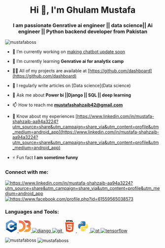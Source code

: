 <h1 align="center">Hi 👋, I'm Ghulam Mustafa</h1>
<h3 align="center">I am passionate Genrative ai engineer || data science|| Ai engineer || Python backend developer from Pakistan</h3>

<p align="left"> <img src="https://komarev.com/ghpvc/?username=mustafaboss&label=Profile%20views&color=0e75b6&style=flat" alt="mustafaboss" /> </p>

- 🔭 I’m currently working on [making chatbot update soon](https://github.com/mustafaboss/final.project/tree/main)

- 🌱 I’m currently learning **Genrative ai for analytix camp**

- 👨‍💻 All of my projects are available at [https://github.com/dashboard](https://github.com/dashboard)

- 📝 I regularly write articles on [Data science](Data science)

- 💬 Ask me about **Power bi ||Django || SQL || deep learning**

- 📫 How to reach me **mustafashahzaib42@gmail.com**

- 📄 Know about my experiences [https://www.linkedin.com/in/mustafa-shahzaib-aa94a3224?utm_source=share&utm_campaign=share_via&utm_content=profile&utm_medium=android_app](https://www.linkedin.com/in/mustafa-shahzaib-aa94a3224?utm_source=share&utm_campaign=share_via&utm_content=profile&utm_medium=android_app)

- ⚡ Fun fact **I am sometime funny**

<h3 align="left">Connect with me:</h3>
<p align="left">
<a href="https://linkedin.com/in/https://www.linkedin.com/in/mustafa-shahzaib-aa94a3224?utm_source=share&utm_campaign=share_via&utm_content=profile&utm_medium=android_app" target="blank"><img align="center" src="https://raw.githubusercontent.com/rahuldkjain/github-profile-readme-generator/master/src/images/icons/Social/linked-in-alt.svg" alt="https://www.linkedin.com/in/mustafa-shahzaib-aa94a3224?utm_source=share&utm_campaign=share_via&utm_content=profile&utm_medium=android_app" height="30" width="40" /></a>
<a href="https://fb.com/https://www.facebook.com/profile.php?id=61559565038573" target="blank"><img align="center" src="https://raw.githubusercontent.com/rahuldkjain/github-profile-readme-generator/master/src/images/icons/Social/facebook.svg" alt="https://www.facebook.com/profile.php?id=61559565038573" height="30" width="40" /></a>
</p>

<h3 align="left">Languages and Tools:</h3>
<p align="left"> <a href="https://www.w3schools.com/cpp/" target="_blank" rel="noreferrer"> <img src="https://raw.githubusercontent.com/devicons/devicon/master/icons/cplusplus/cplusplus-original.svg" alt="cplusplus" width="40" height="40"/> </a> <a href="https://d3js.org/" target="_blank" rel="noreferrer"> <img src="https://raw.githubusercontent.com/devicons/devicon/master/icons/d3js/d3js-original.svg" alt="d3js" width="40" height="40"/> </a> <a href="https://www.djangoproject.com/" target="_blank" rel="noreferrer"> <img src="https://cdn.worldvectorlogo.com/logos/django.svg" alt="django" width="40" height="40"/> </a> <a href="https://git-scm.com/" target="_blank" rel="noreferrer"> <img src="https://www.vectorlogo.zone/logos/git-scm/git-scm-icon.svg" alt="git" width="40" height="40"/> </a> <a href="https://www.w3.org/html/" target="_blank" rel="noreferrer"> <img src="https://raw.githubusercontent.com/devicons/devicon/master/icons/html5/html5-original-wordmark.svg" alt="html5" width="40" height="40"/> </a> <a href="https://www.python.org" target="_blank" rel="noreferrer"> <img src="https://raw.githubusercontent.com/devicons/devicon/master/icons/python/python-original.svg" alt="python" width="40" height="40"/> </a> <a href="https://www.qt.io/" target="_blank" rel="noreferrer"> <img src="https://upload.wikimedia.org/wikipedia/commons/0/0b/Qt_logo_2016.svg" alt="qt" width="40" height="40"/> </a> <a href="https://www.tensorflow.org" target="_blank" rel="noreferrer"> <img src="https://www.vectorlogo.zone/logos/tensorflow/tensorflow-icon.svg" alt="tensorflow" width="40" height="40"/> </a> </p>

<p><img align="left" src="https://github-readme-stats.vercel.app/api/top-langs?username=mustafaboss&show_icons=true&locale=en&layout=compact" alt="mustafaboss" /></p>

<p>&nbsp;<img align="center" src="https://github-readme-stats.vercel.app/api?username=mustafaboss&show_icons=true&locale=en" alt="mustafaboss" /></p>


<!--
**mustafaboss/mustafaboss** is a ✨ _special_ ✨ repository because its `README.md` (this file) appears on your GitHub profile.

Here are some ideas to get you started:

- 🔭 I’m currently working on ...
- 🌱 I’m currently learning ...
- 👯 I’m looking to collaborate on ...
- 🤔 I’m looking for help with ...
- 💬 Ask me about ...
- 📫 How to reach me: ...
- 😄 Pronouns: ...
- ⚡ Fun fact: ...
-->
